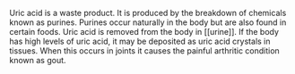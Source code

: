 Uric acid is a waste product. It is produced by the breakdown of chemicals known as purines. Purines occur naturally in the body but are also found in certain foods. Uric acid is removed from the body in [[urine]]. If the body has high levels of uric acid, it may be deposited as
uric acid crystals in tissues. When this occurs in joints it causes the painful arthritic condition known as gout.